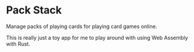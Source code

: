 # Pack Stack

Manage packs of playing cards for playing card games online.

This is really just a toy app for me to play around with using Web Assembly with Rust.
